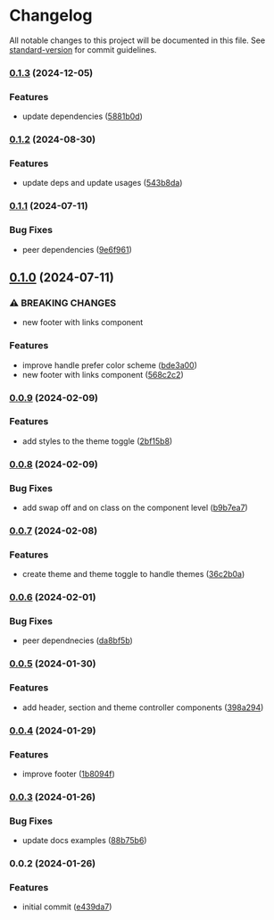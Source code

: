 # Changelog

All notable changes to this project will be documented in this file. See [standard-version](https://github.com/conventional-changelog/standard-version) for commit guidelines.

### [0.1.3](https://github.com/albizures/vyke-astro/compare/v0.1.2...v0.1.3) (2024-12-05)


### Features

* update dependencies ([5881b0d](https://github.com/albizures/vyke-astro/commit/5881b0dfc86be68b0d1cf300ec06b73132dde642))

### [0.1.2](https://github.com/albizures/vyke-astro/compare/v0.1.1...v0.1.2) (2024-08-30)


### Features

* update deps and update usages ([543b8da](https://github.com/albizures/vyke-astro/commit/543b8da7cc3c0a49733bee6d0168cb9a4152f2e5))

### [0.1.1](https://github.com/albizures/vyke-astro/compare/v0.1.0...v0.1.1) (2024-07-11)


### Bug Fixes

* peer dependencies ([9e6f961](https://github.com/albizures/vyke-astro/commit/9e6f961d773c522556a4127f6c6309f89c7b0c95))

## [0.1.0](https://github.com/albizures/vyke-astro/compare/v0.0.9...v0.1.0) (2024-07-11)


### ⚠ BREAKING CHANGES

* new footer with links component

### Features

* improve handle prefer color scheme ([bde3a00](https://github.com/albizures/vyke-astro/commit/bde3a00ad29aa5f4771cb5f67fe727bc10850b66))
* new footer with links component ([568c2c2](https://github.com/albizures/vyke-astro/commit/568c2c2dd429362bb132027f96ad0b7a995882b5))

### [0.0.9](https://github.com/albizures/vyke-astro/compare/v0.0.8...v0.0.9) (2024-02-09)


### Features

* add styles to the theme toggle ([2bf15b8](https://github.com/albizures/vyke-astro/commit/2bf15b841185ea4d10a4286f8b39a962f1cf1ed6))

### [0.0.8](https://github.com/albizures/vyke-astro/compare/v0.0.7...v0.0.8) (2024-02-09)


### Bug Fixes

* add swap off and on class on the component level ([b9b7ea7](https://github.com/albizures/vyke-astro/commit/b9b7ea77a58f7aaba0bed6f407e01ebbbdd6cc49))

### [0.0.7](https://github.com/albizures/vyke-astro/compare/v0.0.6...v0.0.7) (2024-02-08)


### Features

* create theme and theme toggle to handle themes ([36c2b0a](https://github.com/albizures/vyke-astro/commit/36c2b0af6e0ad6f52f3ab69b742fefd1fcf4042a))

### [0.0.6](https://github.com/albizures/vyke-astro/compare/v0.0.5...v0.0.6) (2024-02-01)


### Bug Fixes

* peer dependnecies ([da8bf5b](https://github.com/albizures/vyke-astro/commit/da8bf5b10fb3be5e238b77e419c6a3226bbff8c3))

### [0.0.5](https://github.com/albizures/vyke-astro/compare/v0.0.4...v0.0.5) (2024-01-30)


### Features

* add header, section and theme controller components ([398a294](https://github.com/albizures/vyke-astro/commit/398a2947383b3a2d49f17da329b3000119597291))

### [0.0.4](https://github.com/albizures/vyke-astro/compare/v0.0.3...v0.0.4) (2024-01-29)


### Features

* improve footer ([1b8094f](https://github.com/albizures/vyke-astro/commit/1b8094f72361e63ac62370f395421f4192c023c4))

### [0.0.3](https://github.com/albizures/vyke-astro/compare/v0.0.2...v0.0.3) (2024-01-26)


### Bug Fixes

* update docs examples ([88b75b6](https://github.com/albizures/vyke-astro/commit/88b75b60c7640b6c12970040143abee7a221a8a2))

### 0.0.2 (2024-01-26)


### Features

* initial commit ([e439da7](https://github.com/albizures/vyke-astro/commit/e439da70cf3782bfefc576ca39bc4f899ff44293))
